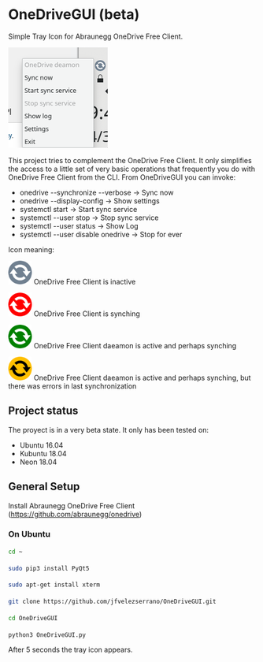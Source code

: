 # OneDriveGUI (beta)

Simple Tray Icon for Abraunegg OneDrive Free Client.

![Screenshot](https://raw.githubusercontent.com/jfvelezserrano/OneDriveGUI/master/Screenshot.png)

This project tries to complement the OneDrive Free Client. It only simplifies the access to a little set of very basic operations that frequently you do with OneDrive Free Client from the CLI. From OneDriveGUI you can invoke:
- onedrive --synchronize --verbose -> Sync now
- onedrive --display-config -> Show settings
- systemctl start -> Start sync service
- systemctl --user stop -> Stop sync service
- systemctl --user status -> Show Log
- systemctl --user disable onedrive -> Stop for ever

Icon meaning:

<img src="https://github.com/jfvelezserrano/OneDriveGUI/blob/master/gray_icon.png" width="48"> OneDrive Free Client is inactive

<img src="https://github.com/jfvelezserrano/OneDriveGUI/blob/master/red_icon.png" width="48"> OneDrive Free Client is synching

<img src="https://github.com/jfvelezserrano/OneDriveGUI/blob/master/green_icon.png" width="48"> OneDrive Free Client daeamon is active and perhaps synching

<img src="https://github.com/jfvelezserrano/OneDriveGUI/blob/master/yellow_icon.png" width="48"> OneDrive Free Client daeamon is active and perhaps synching, but there was errors in last synchronization

## Project status

The proyect is in a very beta state. It only has been tested on:
- Ubuntu 16.04
- Kubuntu 18.04
- Neon 18.04

## General Setup

Install Abraunegg OneDrive Free Client (https://github.com/abraunegg/onedrive)

### On Ubuntu

```sh
cd ~ 

sudo pip3 install PyQt5

sudo apt-get install xterm

git clone https://github.com/jfvelezserrano/OneDriveGUI.git

cd OneDriveGUI

python3 OneDriveGUI.py
```

After 5 seconds the tray icon appears.

